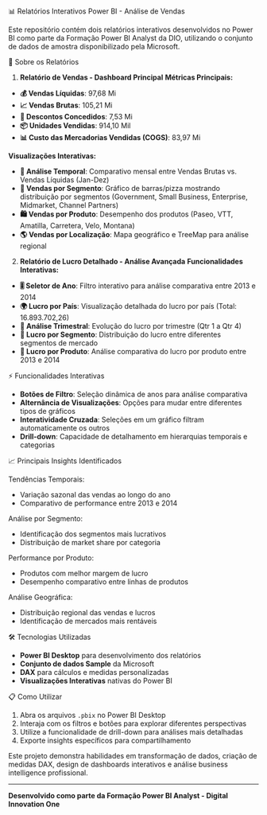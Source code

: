 📊 Relatórios Interativos Power BI - Análise de Vendas

Este repositório contém dois relatórios interativos desenvolvidos no Power BI como parte da Formação Power BI Analyst da DIO, utilizando o conjunto de dados de amostra disponibilizado pela Microsoft.

🎯 Sobre os Relatórios

1. **Relatório de Vendas - Dashboard Principal**
**Métricas Principais:**
- **💰 Vendas Líquidas**: 97,68 Mi
- **📈 Vendas Brutas**: 105,21 Mi  
- **🎫 Descontos Concedidos**: 7,53 Mi
- **📦 Unidades Vendidas**: 914,10 Mil
- **📊 Custo das Mercadorias Vendidas (COGS)**: 83,97 Mi

**Visualizações Interativas:**
- **📅 Análise Temporal**: Comparativo mensal entre Vendas Brutas vs. Vendas Líquidas (Jan-Dez)
- **🏢 Vendas por Segmento**: Gráfico de barras/pizza mostrando distribuição por segmentos (Government, Small Business, Enterprise, Midmarket, Channel Partners)
- **🛍️ Vendas por Produto**: Desempenho dos produtos (Paseo, VTT, Amatilla, Carretera, Velo, Montana)
- **🌎 Vendas por Localização**: Mapa geográfico e TreeMap para análise regional

2. **Relatório de Lucro Detalhado - Análise Avançada**
**Funcionalidades Interativas:**
- **🎚️ Seletor de Ano**: Filtro interativo para análise comparativa entre 2013 e 2014
- **🌍 Lucro por País**: Visualização detalhada do lucro por país (Total: 16.893.702,26)
- **📅 Análise Trimestral**: Evolução do lucro por trimestre (Qtr 1 a Qtr 4)
- **🏢 Lucro por Segmento**: Distribuição do lucro entre diferentes segmentos de mercado
- **🛒 Lucro por Produto**: Análise comparativa do lucro por produto entre 2013 e 2014

⚡ Funcionalidades Interativas

- **Botões de Filtro**: Seleção dinâmica de anos para análise comparativa
- **Alternância de Visualizações**: Opções para mudar entre diferentes tipos de gráficos
- **Interatividade Cruzada**: Seleções em um gráfico filtram automaticamente os outros
- **Drill-down**: Capacidade de detalhamento em hierarquias temporais e categorias

📈 Principais Insights Identificados

Tendências Temporais:
- Variação sazonal das vendas ao longo do ano
- Comparativo de performance entre 2013 e 2014

Análise por Segmento:
- Identificação dos segmentos mais lucrativos
- Distribuição de market share por categoria

Performance por Produto:
- Produtos com melhor margem de lucro
- Desempenho comparativo entre linhas de produtos

Análise Geográfica:
- Distribuição regional das vendas e lucros
- Identificação de mercados mais rentáveis

🛠️ Tecnologias Utilizadas

- **Power BI Desktop** para desenvolvimento dos relatórios
- **Conjunto de dados Sample** da Microsoft
- **DAX** para cálculos e medidas personalizadas
- **Visualizações Interativas** nativas do Power BI

📋 Como Utilizar

1. Abra os arquivos `.pbix` no Power BI Desktop
2. Interaja com os filtros e botões para explorar diferentes perspectivas
3. Utilize a funcionalidade de drill-down para análises mais detalhadas
4. Exporte insights específicos para compartilhamento

Este projeto demonstra habilidades em transformação de dados, criação de medidas DAX, design de dashboards interativos e análise business intelligence profissional.

---

**Desenvolvido como parte da Formação Power BI Analyst - Digital Innovation One**
